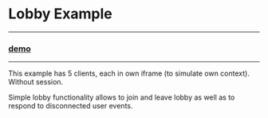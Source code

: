 # Lobby Example

---

### [**demo**](http://moka.co:9001/)

---

This example has 5 clients, each in own iframe (to simulate own context).
Without session.

Simple lobby functionality allows to join and leave lobby as well as to respond to disconnected user events.
